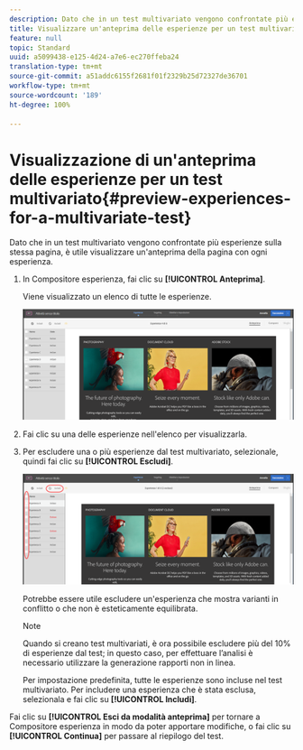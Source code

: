 ```yaml
---
description: Dato che in un test multivariato vengono confrontate più esperienze sulla stessa pagina, è utile visualizzare un'anteprima della pagina con ogni esperienza.
title: Visualizzare un'anteprima delle esperienze per un test multivariato
feature: null
topic: Standard
uuid: a5099438-e125-4d24-a7e6-ec270ffeba24
translation-type: tm+mt
source-git-commit: a51addc6155f2681f01f2329b25d72327de36701
workflow-type: tm+mt
source-wordcount: '189'
ht-degree: 100%

---
```



# Visualizzazione di un&#39;anteprima delle esperienze per un test multivariato{#preview-experiences-for-a-multivariate-test}

Dato che in un test multivariato vengono confrontate più esperienze sulla stessa pagina, è utile visualizzare un&#39;anteprima della pagina con ogni esperienza.

1. In Compositore esperienza, fai clic su **[!UICONTROL Anteprima]**.

   Viene visualizzato un elenco di tutte le esperienze.

   ![](assets/preview.png)

1. Fai clic su una delle esperienze nell&#39;elenco per visualizzarla.

1. Per escludere una o più esperienze dal test multivariato, selezionale, quindi fai clic su **[!UICONTROL Escludi]**.

   ![Escludere le esperienze](/help/c-activities/c-multivariate-testing/t-create-multivariate-test/assets/preview-mvt-exclude.png)

   Potrebbe essere utile escludere un&#39;esperienza che mostra varianti in conflitto o che non è esteticamente equilibrata.

   >[!NOTE]
   >
   >Quando si creano test multivariati, è ora possibile escludere più del 10% di esperienze dal test; in questo caso, per effettuare l’analisi è necessario utilizzare la generazione rapporti non in linea.

   Per impostazione predefinita, tutte le esperienze sono incluse nel test multivariato. Per includere una esperienza che è stata esclusa, selezionala e fai clic su **[!UICONTROL Includi]**.

Fai clic su **[!UICONTROL Esci da modalità anteprima]** per tornare a Compositore esperienza in modo da poter apportare modifiche, o fai clic su **[!UICONTROL Continua]** per passare al riepilogo del test.

